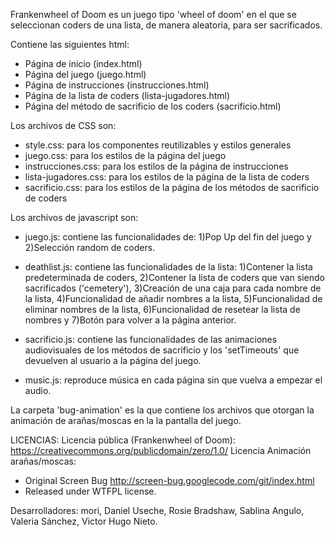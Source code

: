 Frankenwheel of Doom es un juego tipo 'wheel of doom' en el que se seleccionan coders de una lista, de manera aleatoria, para ser sacrificados. 



Contiene las siguientes html: 
- Página de inicio (index.html)
- Página del juego (juego.html)
- Página de instrucciones (instrucciones.html)
- Página de la lista de coders (lista-jugadores.html)
- Página del método de sacrificio de los coders (sacrificio.html)



Los archivos de CSS son: 
- style.css: para los componentes reutilizables y estilos generales
- juego.css: para los estilos de la página del juego
- instrucciones.css: para los estilos de la página de instrucciones
- lista-jugadores.css: para los estilos de la página de la lista de coders
- sacrificio.css: para los estilos de la página de los métodos de sacrificio de coders



Los archivos de javascript son: 
- juego.js: contiene las funcionalidades de: 1)Pop Up del fin del juego y 2)Selección random de coders.

- deathlist.js: contiene las funcionalidades de la lista: 1)Contener la lista predeterminada de coders, 2)Contener la lista de coders que van siendo sacrificados ('cemetery'), 3)Creación de una caja para cada nombre de la lista, 4)Funcionalidad de añadir nombres a la lista, 5)Funcionalidad de eliminar nombres de la lista, 6)Funcionalidad de resetear la lista de nombres y 7)Botón para volver a la página anterior.

- sacrificio.js: contiene las funcionalidades de las animaciones audiovisuales de los métodos de sacrificio y los 'setTimeouts' que devuelven al usuario a la página del juego. 

- music.js: reproduce música en cada página sin que vuelva a empezar el audio.


La carpeta 'bug-animation' es la que contiene los archivos que otorgan la animación de arañas/moscas en la la pantalla del juego. 



LICENCIAS: 
Licencia pública (Frankenwheel of Doom): https://creativecommons.org/publicdomain/zero/1.0/
Licencia Animación arañas/moscas:
- Original Screen Bug http://screen-bug.googlecode.com/git/index.html
- Released under WTFPL license.



Desarrolladores: mori, Daniel Useche, Rosie Bradshaw, Sablina Angulo, Valeria Sánchez, Victor Hugo Nieto.
